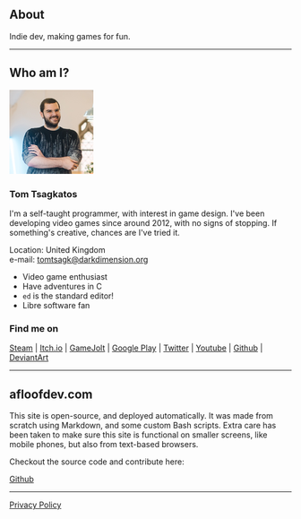 ## About

Indie dev, making games for fun.

---

## Who am I?

![Tom Tsagkatos icon](/images/icon_tomtsagk.png "Yup, that's me!")

### Tom Tsagkatos

I'm a self-taught programmer, with interest in game design.
I've been developing video games since around 2012, with no signs
of stopping. If something's creative, chances are I've tried it.

Location: United Kingdom<br>
e-mail: tomtsagk@darkdimension.org<br>

* Video game enthusiast
* Have adventures in C
* `ed` is the standard editor!
* Libre software fan

<!-- Ko-fi donation
### Like what I do? Here's how to help:

<a href='https://ko-fi.com/I2I332LSO' target='_blank'>
	<img height='36' style='border:0px;height:36px;'
		src='https://cdn.ko-fi.com/cdn/kofi2.png?v=2' border='0' alt='Buy Me a Coffee at ko-fi.com' />
</a>
-->

### Find me on

<a class="button" href="https://store.steampowered.com/developer/darkdimension/">Steam</a> |
<a class="button" href="https://darkdimension.itch.io/">Itch.io</a> |
<a class="button" href="https://gamejolt.com/@DarkDimension">GameJolt</a> |
<a class="button" href="https://play.google.com/store/apps/dev?id=7077678189868052042">Google Play</a> |
<a class="button" href="https://twitter.com/darkdimensiongd">Twitter</a> |
<a class="button" href="https://www.youtube.com/channel/UCEke8kAp4XhodcnM9HIK2Sw">Youtube</a> |
<a class="button" href="https://github.com/tomtsagk">Github</a> |
<a class="button" href="https://www.deviantart.com/darkdimensiongd">DeviantArt</a>

---

## afloofdev.com

This site is open-source, and deployed automatically. It was made from scratch using Markdown, and some custom
Bash scripts. Extra care has been taken to make sure this site is functional on smaller screens, like mobile phones,
but also from text-based browsers.

Checkout the source code and contribute here:

<a class="button" href="https://github.com/tomtsagk/afloofdev.com">Github</a>

---

<a class="menu" href="/privacy_policy">Privacy Policy</a>

